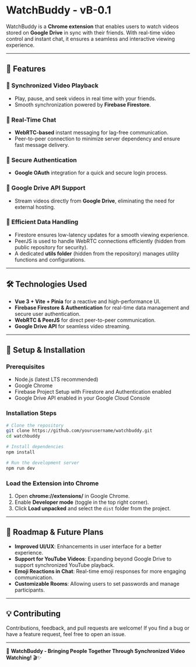 # WatchBuddy - vB-0.1

WatchBuddy is a **Chrome extension** that enables users to watch videos stored on **Google Drive** in sync with their friends. With real-time video control and instant chat, it ensures a seamless and interactive viewing experience.

---

## 🚀 Features

### 🔹 Synchronized Video Playback
- Play, pause, and seek videos in real time with your friends.
- Smooth synchronization powered by **Firebase Firestore**.

### 🔹 Real-Time Chat
- **WebRTC-based** instant messaging for lag-free communication.
- Peer-to-peer connection to minimize server dependency and ensure fast message delivery.

### 🔹 Secure Authentication
- **Google OAuth** integration for a quick and secure login process.

### 🔹 Google Drive API Support
- Stream videos directly from **Google Drive**, eliminating the need for external hosting.

### 🔹 Efficient Data Handling
- Firestore ensures low-latency updates for a smooth viewing experience.
- PeerJS is used to handle WebRTC connections efficiently (hidden from public repository for security).
- A dedicated **utils folder** (hidden from the repository) manages utility functions and configurations.

---

## 🛠️ Technologies Used
- **Vue 3 + Vite + Pinia** for a reactive and high-performance UI.
- **Firebase Firestore & Authentication** for real-time data management and secure user authentication.
- **WebRTC & PeerJS** for direct peer-to-peer communication.
- **Google Drive API** for seamless video streaming.

---

## 🔧 Setup & Installation

### Prerequisites
- Node.js (latest LTS recommended)
- Google Chrome
- Firebase Project Setup with Firestore and Authentication enabled
- Google Drive API enabled in your Google Cloud Console

### Installation Steps
```sh
# Clone the repository
git clone https://github.com/yourusername/watchbuddy.git
cd watchbuddy

# Install dependencies
npm install

# Run the development server
npm run dev
```

### Load the Extension into Chrome
1. Open **chrome://extensions/** in Google Chrome.
2. Enable **Developer mode** (toggle in the top right corner).
3. Click **Load unpacked** and select the `dist` folder from the project.

---

## 📌 Roadmap & Future Plans
- **Improved UI/UX**: Enhancements in user interface for a better experience.
- **Support for YouTube Videos**: Expanding beyond Google Drive to support synchronized YouTube playback.
- **Emoji Reactions in Chat**: Real-time emoji responses for more engaging communication.
- **Customizable Rooms**: Allowing users to set passwords and manage participants.

---

## 💡 Contributing
Contributions, feedback, and pull requests are welcome! If you find a bug or have a feature request, feel free to open an issue.

---

🚀 **WatchBuddy - Bringing People Together Through Synchronized Video Watching!** 🎬✨